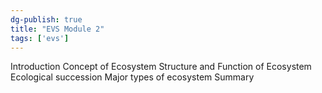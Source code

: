 ```yaml
---
dg-publish: true
title: "EVS Module 2"
tags: ['evs']
---
```


Introduction 
Concept of Ecosystem 
Structure and Function of Ecosystem 
Ecological succession 
Major types of ecosystem 
Summary


